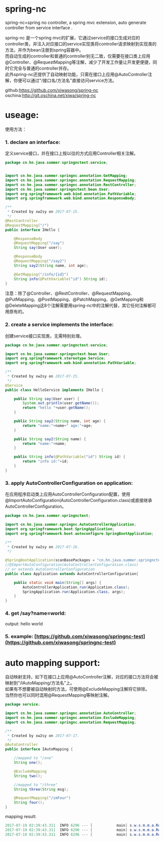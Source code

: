 # spring-nc
spring-nc=spring no controller, a spring mvc extension,  auto generate controller from service interface .

spring-nc 是一个spring mvc的扩展，它通过service的接口生成对应的controller类，并注入对应接口的service实现类将controller请求映射到实现类的方法，并作为bean注册到spring容器中。   
而自动生成的controller和普通的controller别无二致，仅需要在接口类上应用@Controller、@RequestMapping等注解，减少了开发工作量让开发更便捷，同时它完全与普通的controller并存。   
此外spring-nc还提供了自动映射功能，只需在接口上应用@AutoController注解，你便可以通过"/接口名/方法名"直接访问service方法。

github:https://github.com/xiwasong/spring-nc   
oschina:http://git.oschina.net/xiwa/spring-nc  

# useage:
使用方法：

### 1. declare an interface:
定义service接口，并在接口上按以往的方式应用Controller相关注解。

```java
package cn.hn.java.summer.springnctest.service;


import cn.hn.java.summer.springnc.annotation.GetMapping;
import cn.hn.java.summer.springnc.annotation.RequestMapping;
import cn.hn.java.summer.springnc.annotation.RestController;
import cn.hn.java.summer.springnctest.bean.User;
import org.springframework.web.bind.annotation.PathVariable;
import org.springframework.web.bind.annotation.ResponseBody;

/**
 * Created by xw2sy on 2017-07-15.
 */
@RestController
@RequestMapping("/")
public interface IHello {

    @ResponseBody
    @RequestMapping("/say")
    String say(User user);

    @ResponseBody
    @RequestMapping("/say2")
    String say2(String name, int age);

    @GetMapping("/info/{id}")
    String info(@PathVariable("id") String id);
}

```
注意：除了@Controller、@RestController、@RequestMapping、@PutMapping、@PostMapping、@PatchMapping、@GetMapping和@DeleteMapping这8个注解需要用spring-nc中的注解代替，其它任何注解都可用原有的。

### 2. create a service implements the interface:
创建service接口实现类，无需特别处理。

```java
package cn.hn.java.summer.springnctest.service;

import cn.hn.java.summer.springnctest.bean.User;
import org.springframework.stereotype.Service;
import org.springframework.web.bind.annotation.PathVariable;

/**
 * Created by xw2sy on 2017-07-15.
 */
@Service
public class HelloService implements IHello {

    public String say(User user) {
        System.out.println(user.getName());
        return "hello "+user.getName();
    }

    public String say2(String name, int age) {
        return "name:"+name+" age:"+age;
    }

    public String say2(String name) {
        return "name:"+name;
    }

    public String info(@PathVariable("id") String id) {
        return "info id:"+id;
    }
}

```

### 3. apply AutoControllerConfiguration on application:
在应用程序启动类上应用AutoControllerConfiguration配置，使用@ImportAutoConfiguration(AutoControllerConfiguration.class)或直接继承AutoControllerConfiguration。

```java
package cn.hn.java.summer.springnctest;

import cn.hn.java.summer.springnc.AutoControllerApplication;
import org.springframework.boot.SpringApplication;
import org.springframework.boot.autoconfigure.SpringBootApplication;

/**
 * Created by xw2sy on 2017-07-16.
 */

@SpringBootApplication(scanBasePackages = "cn.hn.java.summer.springnctest.service")
//@ImportAutoConfiguration(AutoControllerConfiguration.class)
// or extends AutoControllerConfiguration
public class Application extends AutoControllerConfiguration{

    public static void main(String[] args) {
        AutoControllerApplication.run(Application.class);
        SpringApplication.run(Application.class, args);
    }
}

```


### 4. get /say?name=world:
output: hello world

### 5. example: [https://github.com/xiwasong/springnc-test](https://github.com/xiwasong/springnc-test)

# auto mapping support: 
自动映射支持，如下在接口上应用@AutoController注解，对应的接口方法将会被映射到"/IAutoMapping/方法名"上。  
如果有不想要被自动映射的方法，可使用@ExcludeMapping注解将它排除。  
当然你也可以同时混用@RequestMapping等映射注解。

```java
package service;

import cn.hn.java.summer.springnc.annotation.AutoController;
import cn.hn.java.summer.springnc.annotation.ExcludeMapping;
import cn.hn.java.summer.springnc.annotation.RequestMapping;

/**
 * Created by xw2sy on 2017-07-17.
 */
@AutoController
public interface IAutoMapping {

    //mapped to "/one"
    String one();

    @ExcludeMapping
    String two();

    //mapped to "/three"
    String three(String msg);

    @RequestMapping("/imFour")
    String four();
}

```
mapping result:
```java
2017-07-19 02:39:43.311  INFO 6296 --- [           main] s.w.s.m.m.a.RequestMappingHandlerMapping : Mapped "{[/IAutoMapping/one]}" onto public java.lang.String service.IAutoMappingController.one()
2017-07-19 02:39:43.311  INFO 6296 --- [           main] s.w.s.m.m.a.RequestMappingHandlerMapping : Mapped "{[/IAutoMapping/imFour]}" onto public java.lang.String service.IAutoMappingController.four()
2017-07-19 02:39:43.311  INFO 6296 --- [           main] s.w.s.m.m.a.RequestMappingHandlerMapping : Mapped "{[/IAutoMapping/three]}" onto public java.lang.String service.IAutoMappingController.three(java.lang.String)
```
